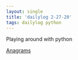 ```yaml
---
layout: single
title: 'dailylog 2-27-20'
tags: dailylog python
---
```


Playing around with python 

[Anagrams](https://danielcaraway.github.io/assets/html/HackerRank_ProblemSolvingTest.html)